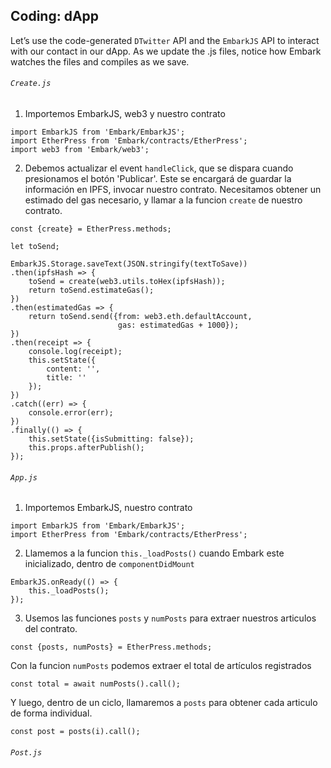 ## Coding: dApp
Let’s use the code-generated `DTwitter` API and the `EmbarkJS` API to interact with our contact in our dApp. As we update the .js files, notice how Embark watches the files and compiles as we save.

###### `Create.js`

1. Importemos EmbarkJS, web3 y nuestro contrato
```
import EmbarkJS from 'Embark/EmbarkJS';
import EtherPress from 'Embark/contracts/EtherPress';
import web3 from 'Embark/web3';
```

2. Debemos actualizar el event `handleClick`, que se dispara cuando presionamos el botón 'Publicar'. Este se encargará de guardar la información en IPFS, invocar nuestro contrato. Necesitamos obtener un estimado del gas necesario, y llamar a la funcion `create` de nuestro contrato.

```
const {create} = EtherPress.methods;
    
let toSend;

EmbarkJS.Storage.saveText(JSON.stringify(textToSave))
.then(ipfsHash => {
    toSend = create(web3.utils.toHex(ipfsHash));
    return toSend.estimateGas();
})
.then(estimatedGas => {
    return toSend.send({from: web3.eth.defaultAccount, 
                        gas: estimatedGas + 1000});
})
.then(receipt => {
    console.log(receipt);
    this.setState({
        content: '',
        title: ''
    });
})
.catch((err) => {
    console.error(err);
})
.finally(() => {
    this.setState({isSubmitting: false});
    this.props.afterPublish();
});
```

###### `App.js`
1. Importemos EmbarkJS, nuestro contrato
```
import EmbarkJS from 'Embark/EmbarkJS';
import EtherPress from 'Embark/contracts/EtherPress';
```

2. Llamemos a la funcion `this._loadPosts()` cuando Embark este inicializado, dentro de `componentDidMount`
```
EmbarkJS.onReady(() => {
    this._loadPosts();
});
```

3. Usemos las funciones `posts` y `numPosts` para extraer nuestros articulos del contrato.

```
const {posts, numPosts} = EtherPress.methods;
```

Con la funcion `numPosts` podemos extraer el total de artículos registrados
```
const total = await numPosts().call();
```

Y luego, dentro de un ciclo, llamaremos a `posts` para obtener cada articulo de forma individual.

```
const post = posts(i).call();
```

###### `Post.js`
